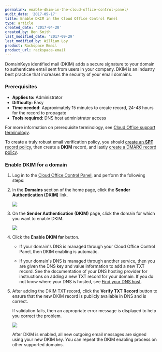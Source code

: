 ```yaml
---
permalink: enable-dkim-in-the-cloud-office-control-panel/
audit_date: '2017-05-17'
title: Enable DKIM in the Cloud Office Control Panel
type: article
created_date: '2017-04-28'
created_by: Ben Smith
last_modified_date: '2017-09-29'
last_modified_by: William Loy
product: Rackspace Email
product_url: rackspace-email
---
```


DomainKeys identified mail (DKIM) adds a secure signature to your domain to authenticate email sent from users in your company. DKIM is an industry best practice that increases the security of your email domains.

### Prerequisites

- **Applies to:** Administrator
- **Difficulty:** Easy
- **Time needed:** Approximately 15 minutes to create record, 24-48 hours for the record to propagate
- **Tools required:**  DNS host administrator access

For more information on prerequisite terminology, see [Cloud Office support terminology](/how-to/cloud-office-support-terminology).

To create a truly robust email verification policy, you should [create an **SPF** record policy](/how-to/create-an-spf-policy), then create a **DKIM** record, and lastly [create a DMARC record policy](/how-to/create-a-dmarc-policy).

### Enable DKIM for a domain

1. Log in to the [Cloud Office Control Panel](https://cp.rackspace.com), and perform the following steps:

2. In the **Domains** section of the home page, click the **Sender Authentication (DKIM)** link.

   <img src="{% asset_path rackspace-email/enable-dkim-in-the-cloud-office-control-panel/domain-home-page.png %}"/>

3. On the **Sender Authentication (DKIM)** page, click the domain for which you
want to enable DKIM.  

    <img src="{% asset_path rackspace-email/enable-dkim-in-the-cloud-office-control-panel/domains-list.png %}"/>

4. Click the **Enable DKIM for** button.  

    - If your domain's DNS is managed through your Cloud Office Control Panel, then DKIM enabling is automatic.

    - If your domain's DNS is managed through another service, then you are given the DNS key and value information to add a new TXT record. See the documentation of your DNS hosting provider for instructions on adding a new TXT record for your domain. If you do not know where your DNS is hosted, see [Find your DNS host](/how-to/find-dns-host).



5. After adding the DKIM TXT record, click the **Verify TXT Record** button to ensure that the new DKIM record is publicly available in DNS and is correct.  

   If validation fails, then an appropriate error message is displayed to help you correct the problem.  

   <img src="{% asset_path rackspace-email/enable-dkim-in-the-cloud-office-control-panel/domain-verify-fail.png %}"/>

   After DKIM is enabled, all new outgoing email messages are signed using your new DKIM key. You can repeat the DKIM enabling process on other supported domains.  

